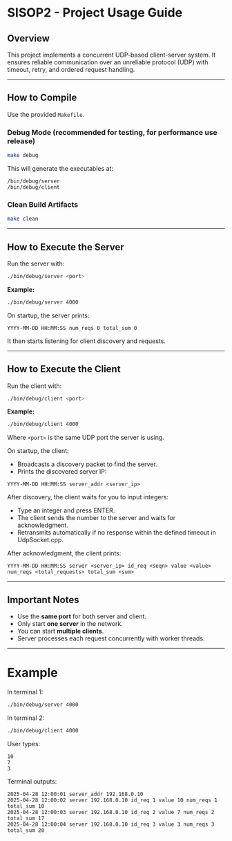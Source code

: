 # SISOP2 - Project Usage Guide

## Overview

This project implements a concurrent UDP-based client-server system.
It ensures reliable communication over an unreliable protocol (UDP) with timeout, retry, and ordered request handling.

---

## How to Compile

Use the provided `Makefile`.

### Debug Mode (recommended for testing, for performance use release)
```bash
make debug
```

This will generate the executables at:
```
/bin/debug/server
/bin/debug/client
```

### Clean Build Artifacts
```bash
make clean
```

---

## How to Execute the Server

Run the server with:

```bash
./bin/debug/server <port>
```

**Example:**
```bash
./bin/debug/server 4000
```

On startup, the server prints:
```
YYYY-MM-DD HH:MM:SS num_reqs 0 total_sum 0
```

It then starts listening for client discovery and requests.

---

## How to Execute the Client

Run the client with:

```bash
./bin/debug/client <port>
```

**Example:**
```bash
./bin/debug/client 4000
```

Where `<port>` is the same UDP port the server is using.

On startup, the client:
- Broadcasts a discovery packet to find the server.
- Prints the discovered server IP:

```
YYYY-MM-DD HH:MM:SS server_addr <server_ip>
```

After discovery, the client waits for you to input integers:
- Type an integer and press ENTER.
- The client sends the number to the server and waits for acknowledgment.
- Retransmits automatically if no response within the defined timeout in UdpSocket.cpp.

After acknowledgment, the client prints:
```
YYYY-MM-DD HH:MM:SS server <server_ip> id_req <seqn> value <value> num_reqs <total_requests> total_sum <sum>
```

---

## Important Notes

- Use the **same port** for both server and client.
- Only start **one server** in the network.
- You can start **multiple clients**.
- Server processes each request concurrently with worker threads.

---

# Example

In terminal 1:
```bash
./bin/debug/server 4000
```

In terminal 2:
```bash
./bin/debug/client 4000
```

User types:
```
10
7
3
```

Terminal outputs:
```
2025-04-28 12:00:01 server_addr 192.168.0.10
2025-04-28 12:00:02 server 192.168.0.10 id_req 1 value 10 num_reqs 1 total_sum 10
2025-04-28 12:00:03 server 192.168.0.10 id_req 2 value 7 num_reqs 2 total_sum 17
2025-04-28 12:00:04 server 192.168.0.10 id_req 3 value 3 num_reqs 3 total_sum 20
```
